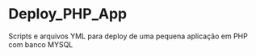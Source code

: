 # Deploy_PHP_App
Scripts e arquivos YML para deploy de uma pequena aplicação em PHP com banco MYSQL
